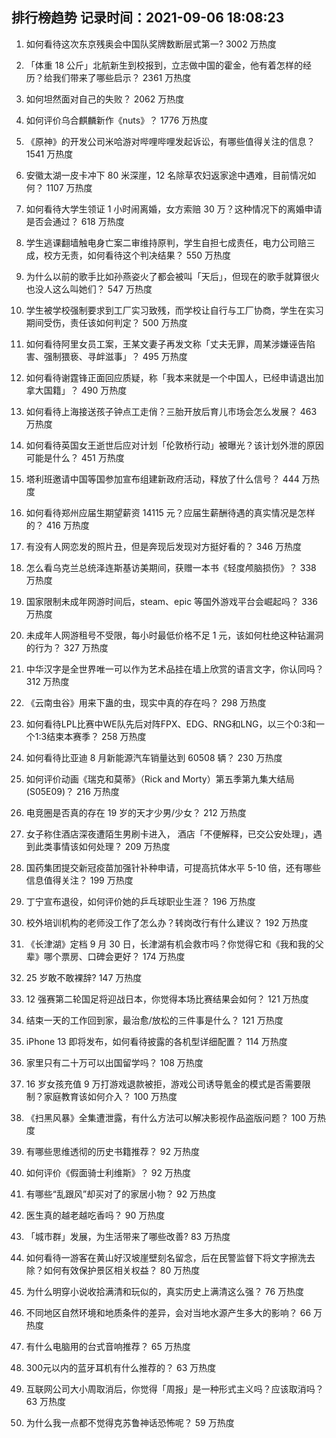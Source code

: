 
## 排行榜趋势 记录时间：2021-09-06 18:08:23
  
  1. 如何看待这次东京残奥会中国队奖牌数断层式第一? 3002 万热度
    
  2. 「体重 18 公斤」北航新生到校报到，立志做中国的霍金，他有着怎样的经历？给我们带来了哪些启示？ 2361 万热度
    
  3. 如何坦然面对自己的失败？ 2062 万热度
    
  4. 如何评价乌合麒麟新作《nuts》？ 1776 万热度
    
  5. 《原神》的开发公司米哈游对哔哩哔哩发起诉讼，有哪些值得关注的信息？ 1541 万热度
    
  6. 安徽太湖一皮卡冲下 80 米深崖，12 名除草农妇返家途中遇难，目前情况如何？ 1107 万热度
    
  7. 如何看待大学生领证 1 小时闹离婚，女方索赔 30 万？这种情况下的离婚申请是否会通过？ 618 万热度
    
  8. 学生逃课翻墙触电身亡案二审维持原判，学生自担七成责任，电力公司赔三成，校方无责，如何看待这个判决结果？ 550 万热度
    
  9. 为什么以前的歌手比如孙燕姿火了都会被叫「天后」，但现在的歌手就算很火也没人这么叫她们？ 547 万热度
    
  10. 学生被学校强制要求到工厂实习致残，而学校让自行与工厂协商，学生在实习期间受伤，责任该如何判定？ 500 万热度
    
  11. 如何看待阿里女员工案，王某文妻子再发文称「丈夫无罪，周某涉嫌诬告陷害、强制猥亵、寻衅滋事」？ 495 万热度
    
  12. 如何看待谢霆锋正面回应质疑，称「我本来就是一个中国人，已经申请退出加拿大国籍」？ 490 万热度
    
  13. 如何看待上海接送孩子钟点工走俏？三胎开放后育儿市场会怎么发展？ 463 万热度
    
  14. 如何看待英国女王逝世后应对计划「伦敦桥行动」被曝光？该计划外泄的原因可能是什么？ 451 万热度
    
  15. 塔利班邀请中国等国参加宣布组建新政府活动，释放了什么信号？ 444 万热度
    
  16. 如何看待郑州应届生期望薪资 14115 元？应届生薪酬待遇的真实情况是怎样的？ 416 万热度
    
  17. 有没有人网恋发的照片丑，但是奔现后发现对方挺好看的？ 346 万热度
    
  18. 怎么看乌克兰总统泽连斯基访美期间，获赠一本书《轻度颅脑损伤》？ 338 万热度
    
  19. 国家限制未成年网游时间后，steam、epic 等国外游戏平台会崛起吗？ 336 万热度
    
  20. 未成年人网游租号不受限，每小时最低价格不足 1 元，该如何杜绝这种钻漏洞的行为？ 327 万热度
    
  21. 中华汉字是全世界唯一可以作为艺术品挂在墙上欣赏的语言文字，你认同吗？ 312 万热度
    
  22. 《云南虫谷》用来下蛊的虫，现实中真的存在吗？ 298 万热度
    
  23. 如何看待LPL比赛中WE队先后对阵FPX、EDG、RNG和LNG，以三个0:3和一个1:3结束本赛季？ 258 万热度
    
  24. 如何看待比亚迪 8 月新能源汽车销量达到 60508 辆？ 230 万热度
    
  25. 如何评价动画《瑞克和莫蒂》（Rick and Morty）第五季第九集大结局(S05E09)？ 216 万热度
    
  26. 电竞圈是否真的存在 19 岁的天才少男/少女？ 212 万热度
    
  27. 女子称住酒店深夜遭陌生男刷卡进入， 酒店「不便解释，已交公安处理」，遇到此类事情该如何处理？ 209 万热度
    
  28. 国药集团提交新冠疫苗加强针补种申请，可提高抗体水平 5-10 倍，还有哪些信息值得关注？ 199 万热度
    
  29. 丁宁宣布退役，如何评价她的乒乓球职业生涯？ 196 万热度
    
  30. 校外培训机构的老师没工作了怎么办？转岗改行有什么建议？ 192 万热度
    
  31. 《长津湖》定档 9 月 30 日，长津湖有机会救市吗？你觉得它和《我和我的父辈》哪个票房、口碑会更好？ 174 万热度
    
  32. 25 岁敢不敢裸辞? 147 万热度
    
  33. 12 强赛第二轮国足将迎战日本，你觉得本场比赛结果会如何？ 121 万热度
    
  34. 结束一天的工作回到家，最治愈/放松的三件事是什么？ 121 万热度
    
  35. iPhone 13 即将发布，如何看待披露的各机型详细配置？ 114 万热度
    
  36. 家里只有二十万可以出国留学吗？ 108 万热度
    
  37. 16 岁女孩充值 9 万打游戏退款被拒，游戏公司诱导氪金的模式是否需要限制？家庭教育该如何介入？ 100 万热度
    
  38. 《扫黑风暴》全集遭泄露，有什么方法可以解决影视作品盗版问题？ 100 万热度
    
  39. 有哪些思维透彻的历史书籍推荐？ 92 万热度
    
  40. 如何评价《假面骑士利维斯》？ 92 万热度
    
  41. ​有哪些“乱跟风”却买对了的家居小物？ 92 万热度
    
  42. 医生真的越老越吃香吗？ 90 万热度
    
  43. 「城市群」发展，为生活带来了哪些改善? 83 万热度
    
  44. 如何看待一游客在黄山好汉坡崖壁刻名留念，后在民警监督下将文字擦洗去除？如何有效保护景区相关权益？ 80 万热度
    
  45. 为什么明穿小说收拾满清和玩似的，真实历史上满清这么强？ 76 万热度
    
  46. 不同地区自然环境和地质条件的差异，会对当地水源产生多大的影响？ 66 万热度
    
  47. 有什么电脑用的台式音响推荐？ 65 万热度
    
  48. 300元以内的蓝牙耳机有什么推荐的？ 63 万热度
    
  49. 互联网公司大小周取消后，你觉得「周报」是一种形式主义吗？应该取消吗？ 63 万热度
    
  50. 为什么我一点都不觉得克苏鲁神话恐怖呢？ 59 万热度
    